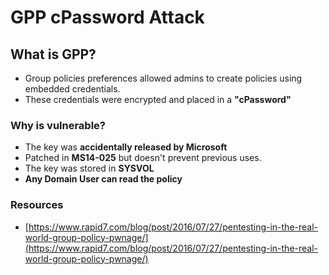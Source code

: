 # GPP cPassword Attack

## What is GPP?

* Group policies preferences allowed admins to create policies using embedded credentials.
* These credentials were encrypted and placed in a **"cPassword"**

### Why is vulnerable?

* The key was **accidentally released by Microsoft**
* Patched in **MS14-025** but doesn't prevent previous uses.
* The key was stored in **SYSVOL**
* **Any Domain User can read the policy**

### Resources

* [https://www.rapid7.com/blog/post/2016/07/27/pentesting-in-the-real-world-group-policy-pwnage/](https://www.rapid7.com/blog/post/2016/07/27/pentesting-in-the-real-world-group-policy-pwnage/)

